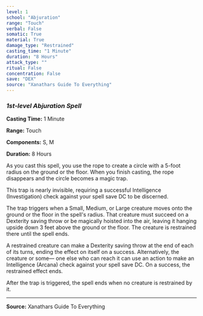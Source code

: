 ```yaml
---
level: 1
school: "Abjuration"
range: "Touch"
verbal: False
somatic: True
material: True
damage_type: "Restrained"
casting_time: "1 Minute"
duration: "8 Hours"
attack_type: ""
ritual: False
concentration: False
save: "DEX"
source: "Xanathars Guide To Everything"
---
```


### *1st-level Abjuration Spell*

**Casting Time:** 1 Minute

**Range:** Touch

**Components:** S, M

**Duration:** 8 Hours

As you cast this spell, you use the rope to create a circle with a 5-foot radius on the ground or the floor. When you finish casting, the rope disappears and the circle becomes a magic trap.
 
 This trap is nearly invisible, requiring a successful Intelligence (Investigation) check against your spell save DC to be discerned.
 
 The trap triggers when a Small, Medium, or Large creature moves onto the ground or the floor in the spell's radius. That creature must succeed on a Dexterity saving throw or be magically hoisted into the air, leaving it hanging upside down 3 feet above the ground or the floor. The creature is restrained there until the spell ends.
 
 A restrained creature can make a Dexterity saving throw at the end of each of its turns, ending the effect on itself on a success. Alternatively, the creature or some— one else who can reach it can use an action to make an Intelligence (Arcana) check against your spell save DC. On a success, the restrained effect ends.
 
 After the trap is triggered, the spell ends when no creature is restrained by it.

---
**Source:** Xanathars Guide To Everything
